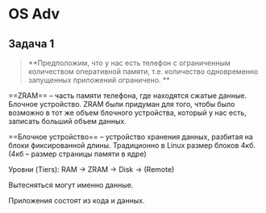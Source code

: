 # OS Adv

## Задача 1

> **Предположим, что у нас есть телефон с ограниченным количеством оперативной памяти, т.е. количество одновременно запущенных приложений ограничено. **

==ZRAM== – часть памяти телефона, где находятся сжатые данные. Блочное устройство. 
ZRAM были придуман для того, чтобы было возможно в тот же объем блочного устройства, который у нас есть, записать больший объем данных. 

==Блочное устройство== – устройство хранения данных, разбитая на блоки фиксированной длины. Традиционно в Linux размер блоков 4кб. (4кб – размер страницы памяти в ядре)

Уровни (Tiers): 
RAM -> ZRAM -> Disk -> (Remote)

Вытесняться могут именно данные.

Приложения состоят из кода и данных.





